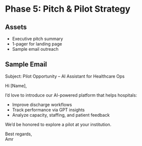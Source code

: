 
# Phase 5: Pitch & Pilot Strategy

## Assets
- Executive pitch summary
- 1-pager for landing page
- Sample email outreach

## Sample Email

Subject: Pilot Opportunity – AI Assistant for Healthcare Ops

Hi [Name],

I’d love to introduce our AI-powered platform that helps hospitals:

- Improve discharge workflows
- Track performance via GPT insights
- Analyze capacity, staffing, and patient feedback

We’d be honored to explore a pilot at your institution.

Best regards,  
Amr
